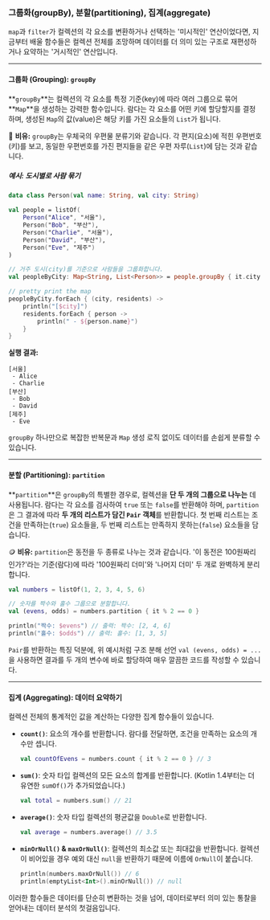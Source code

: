 ### 그룹화(groupBy), 분할(partitioning), 집계(aggregate)

`map`과 `filter`가 컬렉션의 각 요소를 변환하거나 선택하는 '미시적인' 연산이었다면, 지금부터 배울 함수들은 컬렉션 전체를 조망하며 데이터를 더 의미 있는 구조로 재편성하거나 요약하는 '거시적인' 연산입니다.

-----

#### 그룹화 (Grouping): `groupBy`

\*\*`groupBy`\*\*는 컬렉션의 각 요소를 특정 기준(key)에 따라 여러 그룹으로 묶어 \*\*`Map`\*\*을 생성하는 강력한 함수입니다. 람다는 각 요소를 어떤 키에 할당할지를 결정하며, 생성된 `Map`의 값(value)은 해당 키를 가진 요소들의 `List`가 됩니다.

📮 **비유:** `groupBy`는 우체국의 우편물 분류기와 같습니다. 각 편지(요소)에 적힌 우편번호(키)를 보고, 동일한 우편번호를 가진 편지들을 같은 우편 자루(`List`)에 담는 것과 같습니다.

##### 예시: 도시별로 사람 묶기

```kotlin
data class Person(val name: String, val city: String)

val people = listOf(
    Person("Alice", "서울"),
    Person("Bob", "부산"),
    Person("Charlie", "서울"),
    Person("David", "부산"),
    Person("Eve", "제주")
)

// 거주 도시(city)를 기준으로 사람들을 그룹화합니다.
val peopleByCity: Map<String, List<Person>> = people.groupBy { it.city }

// pretty print the map
peopleByCity.forEach { (city, residents) ->
    println("[$city]")
    residents.forEach { person ->
        println(" - ${person.name}")
    }
}
```

**실행 결과:**

```
[서울]
 - Alice
 - Charlie
[부산]
 - Bob
 - David
[제주]
 - Eve
```

`groupBy` 하나만으로 복잡한 반복문과 `Map` 생성 로직 없이도 데이터를 손쉽게 분류할 수 있습니다.

-----

#### 분할 (Partitioning): `partition`

\*\*`partition`\*\*은 `groupBy`의 특별한 경우로, 컬렉션을 **단 두 개의 그룹으로 나누는** 데 사용됩니다. 람다는 각 요소를 검사하여 `true` 또는 `false`를 반환해야 하며, `partition`은 그 결과에 따라 **두 개의 리스트가 담긴 `Pair` 객체**를 반환합니다. 첫 번째 리스트는 조건을 만족하는(`true`) 요소들을, 두 번째 리스트는 만족하지 못하는(`false`) 요소들을 담습니다.

🪙 **비유:** `partition`은 동전을 두 종류로 나누는 것과 같습니다. '이 동전은 100원짜리인가?'라는 기준(람다)에 따라 '100원짜리 더미'와 '나머지 더미' 두 개로 완벽하게 분리합니다.

```kotlin
val numbers = listOf(1, 2, 3, 4, 5, 6)

// 숫자를 짝수와 홀수 그룹으로 분할합니다.
val (evens, odds) = numbers.partition { it % 2 == 0 }

println("짝수: $evens") // 출력: 짝수: [2, 4, 6]
println("홀수: $odds") // 출력: 홀수: [1, 3, 5]
```

`Pair`를 반환하는 특징 덕분에, 위 예시처럼 구조 분해 선언 `val (evens, odds) = ...` 을 사용하면 결과를 두 개의 변수에 바로 할당하여 매우 깔끔한 코드를 작성할 수 있습니다.

-----

#### 집계 (Aggregating): 데이터 요약하기

컬렉션 전체의 통계적인 값을 계산하는 다양한 집계 함수들이 있습니다.

  * **`count()`**: 요소의 개수를 반환합니다. 람다를 전달하면, 조건을 만족하는 요소의 개수만 셉니다.
    ```kotlin
    val countOfEvens = numbers.count { it % 2 == 0 } // 3
    ```
  * **`sum()`**: 숫자 타입 컬렉션의 모든 요소의 합계를 반환합니다. (Kotlin 1.4부터는 더 유연한 `sumOf()`가 추가되었습니다.)
    ```kotlin
    val total = numbers.sum() // 21
    ```
  * **`average()`**: 숫자 타입 컬렉션의 평균값을 `Double`로 반환합니다.
    ```kotlin
    val average = numbers.average() // 3.5
    ```
  * **`minOrNull()` & `maxOrNull()`**: 컬렉션의 최소값 또는 최대값을 반환합니다. 컬렉션이 비어있을 경우 예외 대신 `null`을 반환하기 때문에 이름에 `OrNull`이 붙습니다.
    ```kotlin
    println(numbers.maxOrNull()) // 6
    println(emptyList<Int>().minOrNull()) // null
    ```

이러한 함수들은 데이터를 단순히 변환하는 것을 넘어, 데이터로부터 의미 있는 통찰을 얻어내는 데이터 분석의 첫걸음입니다.